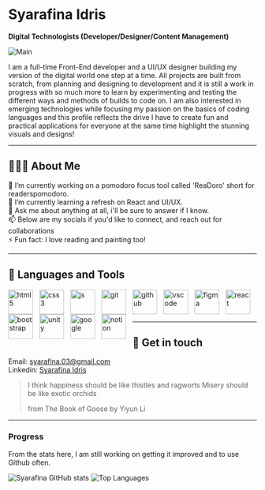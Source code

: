 # Syarafina Idris
**Digital Technologists (Developer/Designer/Content Management)**

![Main](https://i.giphy.com/media/v1.Y2lkPTc5MGI3NjExd2NoaW14cXE0a2JpZnM1cGk2cDE4azdtdWszZnBiMHFkNm5rMWU5ZiZlcD12MV9pbnRlcm5hbF9naWZfYnlfaWQmY3Q9Zw/26tn33aiTi1jkl6H6/giphy.gif)

I am a full-time Front-End developer and a UI/UX designer building my version of the digital world one step at a time. All projects are built from scratch, from planning and designing to development and it is still a work in progress with so much more to learn by experimenting and testing the different ways and methods of builds to code on. I am also interested in emerging technologies while focusing my passion on the basics of coding languages and this profile reflects the drive I have to create fun and practical applications for everyone at the same time highlight the stunning visuals and designs!

---
<!--Also add github stats and most used languages stats here-->

## 👩🏻‍💼 About Me

🔭 I’m currently working on a pomodoro focus tool called 'ReaDoro' short for readerspomodoro.<br/>
🌱 I’m currently learning a refresh on React and UI/UX.<br/>
💬 Ask me about anything at all, i'll be sure to answer if I know.<br/>
📫 Below are my socials if you'd like to connect, and reach out for collaborations<br/>
⚡ Fun fact: I love reading and painting too!<br/>

---

## 🧰 Languages and Tools

<img align="left" alt="html5" width="50px" style="padding-right:10px;" src="https://cdn.jsdelivr.net/gh/devicons/devicon@latest/icons/html5/html5-plain.svg" />
<img align="left" alt="css3" width="50px" style="padding-right:10px;" src="https://cdn.jsdelivr.net/gh/devicons/devicon@latest/icons/css3/css3-plain.svg" />
<img align="left" alt="js" width="50px" style="padding-right:10px;" src="https://cdn.jsdelivr.net/gh/devicons/devicon@latest/icons/javascript/javascript-plain.svg" />
<img align="left" alt="git" width="50px" style="padding-right:10px;" src="https://cdn.jsdelivr.net/gh/devicons/devicon@latest/icons/git/git-plain.svg" />
<img align="left" alt="github" width="50px" style="padding-right:10px;" src="https://cdn.jsdelivr.net/gh/devicons/devicon@latest/icons/github/github-original.svg" />
<img align="left" alt="vscode" width="50px" style="padding-right:10px;" src="https://cdn.jsdelivr.net/gh/devicons/devicon@latest/icons/vscode/vscode-original.svg" />
<img align="left" alt="figma" width="50px" style="padding-right:10px;" src="https://cdn.jsdelivr.net/gh/devicons/devicon@latest/icons/figma/figma-original.svg" />
<img align="left" alt="react" width="50px" style="padding-right:10px;" src="https://cdn.jsdelivr.net/gh/devicons/devicon@latest/icons/react/react-original.svg" />
<img align="left" alt="bootstrap" width="50px" style="padding-right:10px;" src="https://cdn.jsdelivr.net/gh/devicons/devicon@latest/icons/bootstrap/bootstrap-original.svg" />  
<img align="left" alt="unity" width="50px" style="padding-right:10px;" src="https://cdn.jsdelivr.net/gh/devicons/devicon@latest/icons/unity/unity-original.svg" />  
<img align="left" alt="google" width="50px" style="padding-right:10px;" src="https://cdn.jsdelivr.net/gh/devicons/devicon@latest/icons/google/google-original.svg" />  
<img align="left" alt="notion" width="50px" style="padding-right:10px;" src="https://cdn.jsdelivr.net/gh/devicons/devicon@latest/icons/notion/notion-original.svg" /><br/><br/><br/>

---

## 📲 Get in touch

Email: syarafina.03@gmail.com<br/>
Linkedin: <a href="www.linkedin.com/in/syarafina-idris">Syarafina Idris</a><br/>

> I think happiness should be like 
> thistles and ragworts
> Misery should be like
> exotic orchids
>
> from The Book of Goose by Yiyun Li

---

### Progress

From the stats here, I am still working on getting it improved and to use Github often.

![Syarafina GitHub stats](https://github-readme-stats.vercel.app/api?username=finahere&show_icons=true&theme=panda)
![Top Languages](https://github-readme-stats.vercel.app/api/top-langs/?username=finahere&layout=compact)

<!--Also add my published medium articles here -->

<!--
**finahere/finahere** is a ✨ _special_ ✨ repository because its `README.md` (this file) appears on your GitHub profile.
-->
